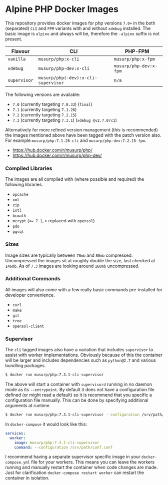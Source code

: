 # Alpine PHP Docker Images

This repository provides docker images for php versions `7.0+` in the both (separated) `CLI` and `FPM` variants with and without `xdebug` installed.
The basic image is `alpine` and always will be, therefore the `-alpine` suffix is not present.

| Flavour | CLI | PHP-FPM |
| --- | --- | --- |
| `vanilla` | `musurp/php:x-cli` | `musurp/php:x-fpm` |
| `xdebug` | `musurp/php-dev:x-cli` | `musurp/php-dev:x-fpm` |
| `supervisor` | `musurp/php(-dev):x-cli-supervisor` | `n/a` |

The following versions are available:

* `7.0` (currently targeting `7.0.33`) (`final`)
* `7.1` (currently targeting `7.1.26`)
* `7.2` (currently targeting `7.2.15`)
* `7.3` (currently targeting `7.3.1`) (`xdebug @v2.7.0rc1`)

Alternatively for more refined version management (this is recommended) the images mentioned above have been tagged with the patch version also.
For example `musurp/php:7.1.26-cli` and `musurp/php-dev:7.2.15-fpm`.

* https://hub.docker.com/r/musurp/php/
* https://hub.docker.com/r/musurp/php-dev/

### Compiled Libraries

The images are all compiled with (where possible and required) the following libraries.

* `opcache`
* `xml`
* `zip`
* `intl`
* `bcmath`
* `mcrypt` (`<= 7.1`, `>` replaced with `openssl`)
* `pdo`
* `pgsql`

### Sizes

Image sizes are typically between `70mb` and `80mb` compressed.
Uncompressed the images sit at roughly double the size, last checked at `146mb`.
As of `7.3` images are looking around `160mb` uncompressed.

### Additional Commands

All images will also come with a few really basic commands pre-installed for developer convenience.

* `curl`
* `make`
* `git`
* `tree`
* `openssl-client`

### Supervisor

The `cli` tagged images also have a variation that includes `supervisor` to assist with worker implementations.
Obviously because of this the container will be larger and includes dependencies such as `python@2.7` and various bundling packages.

```sh
$ docker run musurp/php:7.3.1-cli-supervisor
```

The above will start a container with `supervisord` running in no daemon mode as its `--entrypoint`.
By default it does not have a configuration file defined (or might read a default) so it is recommend that you specific a configuration file manually.
This can be done by specifying additional arguments at runtime.

```sh
$ docker run musurp/php:7.3.1-cli-supervisor --configuration /srv/path/conf.conf
```

In `docker-compose` it would look like this:

```yaml
services:
  worker:
    image: musurp/php:7.3.1-cli-supervisor
    command: --configuration /srv/path/conf.conf
```

I recommend having a separate supervisor specific image in your `docker-compose.yml` file for your workers.
This means you can leave the workers running and manually restart the container when code changes are made.
Just for clarification `docker-compose restart worker` can restart the container in isolation.
